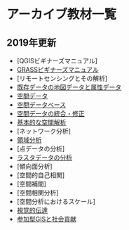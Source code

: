 # アーカイブ教材一覧

## 2019年更新
* [QGISビギナーズマニュアル]
* [GRASSビギナーズマニュアル](https://github.com/gis-oer/gis-oer/blob/master/materials/archive/previous_contents/GRASS_7_1/GRASS_7_1.md)
* [リモートセンシングとその解析]
* [既存データの地図データと属性データ](https://github.com/gis-oer/gis-oer/blob/master/materials/archive/previous_contents/07/07_qgis2_8.md)
* [空間データ](https://github.com/gis-oer/gis-oer/blob/master/materials/archive/previous_contents/08/08_qgis2_8.md)
* [空間データベース](https://github.com/gis-oer/gis-oer/blob/master/materials/archive/previous_contents/09/09_qgis2_8.md)
* [空間データの統合・修正](https://github.com/gis-oer/gis-oer/blob/master/materials/archive/previous_contents/10/10_qgis2_8.md)
* [基本的な空間解析](https://github.com/gis-oer/gis-oer/blob/master/materials/archive/previous_contents/11/11_qgis2_8.md)
* [ネットワーク分析]
* [領域分析](https://github.com/gis-oer/gis-oer/blob/master/materials/archive/previous_contents/13/13_qgis2_8.md)
* [点データの分析]
* [ラスタデータの分析](https://github.com/gis-oer/gis-oer/blob/master/materials/archive/previous_contents/15/15_qgis2_8.md)
* [傾向面分析]
* [空間的自己相関]
* [空間補間]
* [空間相関分析]
* [空間分析におけるスケール]
* [視覚的伝達](https://github.com/gis-oer/gis-oer/blob/master/materials/archive/previous_contents/21/21_qgis2_8.md)
* [参加型GISと社会貢献](https://github.com/gis-oer/gis-oer/blob/master/materials/archive/previous_contents/26/26_qgis2_8.md)
